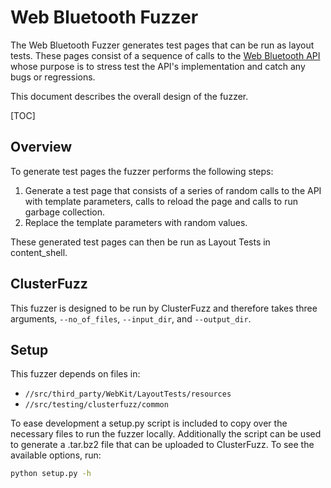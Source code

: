 # Web Bluetooth Fuzzer

The Web Bluetooth Fuzzer generates test pages that can be run as layout tests.
These pages consist of a sequence of calls to the [Web Bluetooth API](../..)
whose purpose is to stress test the API's implementation and catch any bugs
or regressions.

This document describes the overall design of the fuzzer.

[TOC]

## Overview
To generate test pages the fuzzer performs the following steps:

1. Generate a test page that consists of a series of random calls to the API
   with template parameters, calls to reload the page and calls to run garbage
   collection.
2. Replace the template parameters with random values.

These generated test pages can then be run as Layout Tests in content_shell.

## ClusterFuzz
This fuzzer is designed to be run by ClusterFuzz and therefore takes three
arguments, `--no_of_files`, `--input_dir`, and `--output_dir`.

## Setup
This fuzzer depends on files in:
* `//src/third_party/WebKit/LayoutTests/resources`
* `//src/testing/clusterfuzz/common`

To ease development a setup.py script is included to copy over the necessary
files to run the fuzzer locally. Additionally the script can be used to generate
a .tar.bz2 file that can be uploaded to ClusterFuzz. To see the available
options, run:
```sh
python setup.py -h
```
